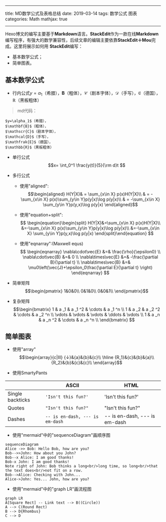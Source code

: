 
---
title: MD数学公式及表格总结
date: 2019-03-14
tags: 
	数学公式
	图表
categories: Math
mathjax: true

---

Hexo博文的编写主要基于**Markdown**语言。**StackEdit**作为一款在线**Markdown**编写程序，有强大的数学兼容性，后续文章的编辑主要依靠**StackEdit＋Mou**完成。这里将展示如何用 **StackEdit**编写：

- 基本数学公式；
- 简单图表。

<!-- more -->

## 基本数学公式

- 行内公式$y=\alpha_1$（希腊），$\mathbf{B}$（粗体），$\mathscr{C}$（剧本字体），$\mathcal{D}$（手写），$\mathfrak{E}$（德国），$\mathbb{R}$（黑板粗体）

>md代码：
```
$y=\alpha_1$（希腊），
$\mathbf{B}$（粗体），
$\mathscr{C}$（剧本字体），
$\mathcal{D}$（手写），
$\mathfrak{E}$（德国），
$\mathbb{R}$（黑板粗体）
```
- 单行公式$$x= \int_0^1 \frac{y(t)}{5}{\rm d}t $$
- 多行公式
	- 使用"aligned":
	$$\begin{aligned}
H(Y|X)& = \sum_{x\in X} p(x)H(Y|X)\\
& = -\sum_{x\in X} p(x)\sum_{y\in Y}p(y|x)\log p(y|x)\\
& = -\sum_{x\in X} \sum_{y\in Y}p(y,x)\log p(y|x)
\end{aligned}$$

	- 使用"equation+split":
$$
\begin{equation}\begin{split}
H(Y|X)&=\sum_{x\in X} p(x)H(Y|X)\\
&=-\sum_{x\in X} p(x)\sum_{y\in Y}p(y|x)\log p(y|x)\\
&=-\sum_{x\in X} \sum_{y\in Y}p(y,x)\log p(y|x)
\end{split}\end{equation}
$$
	- 使用"eqnarray":(Maxwell equs)
	$$
\begin{eqnarray}
\nabla\cdot\vec{E} &=& \frac{\rho}{\epsilon0} \\
\nabla\cdot\vec{B} &=& 0 \\
\nabla\times\vec{E} &=& -\frac{\partial B}{\partial t} \\
\nabla\times\vec{B} &=& \mu0\left(\vec{J}+\epsilon_0\frac{\partial E}{\partial t} \right)
\end{eqnarray}
$$

- 简单矩阵
$$\begin{pmatrix}
1&0&0\\
0&1&0\\
0&0&1\\
\end{pmatrix}$$

- 复杂矩阵
$$\begin{bmatrix}
1 & a _1 & a _1 ^2 & \cdots  & a _1 ^n \\
1 & a _2 & a _2 ^2 & \cdots  & a _2 ^n \\
\vdots & \vdots & \vdots & \ddots & \vdots \\
1 & a _n & a _n ^2 & \cdots & a _n ^n \\
\end{bmatrix}
$$


## 简单图表
- 使用"array"
$$\begin{array}{c|lll}
{↓}&{a}&{b}&{c}\\
\hline
{R_1}&{c}&{b}&{a}\\
{R_2}&{b}&{c}&{c}\\
\end{array}$$


- 使用SmartyPants

|                |ASCII                          |HTML                         |
|----------------|-------------------------------|-----------------------------|
|Single backticks|`'Isn't this fun?'`            |'Isn't this fun?'            |
|Quotes          |`"Isn't this fun?"`            |"Isn't this fun?"            |
|Dashes          |`-- is en-dash, --- is em-dash`|-- is en-dash, --- is em-dash|

- 使用"mermaid"中的"sequenceDiagram"画顺序图
```mermaid
sequenceDiagram
Alice ->> Bob: Hello Bob, how are you?
Bob-->>John: How about you John?
Bob--x Alice: I am good thanks!
Bob-x John: I am good thanks!
Note right of John: Bob thinks a long<br/>long time, so long<br/>that the text does<br/>not fit on a row.
Bob-->Alice: Checking with John...
Alice->John: Yes... John, how are you?
```

- 使用"mermaid"中的"graph LR"画流程图
```mermaid
graph LR
A[Square Rect] -- Link text --> B((Circle))
A --> C(Round Rect)
B --> D{Rhombus}
C --> D
```

<!--stackedit_data:
eyJoaXN0b3J5IjpbLTY1Mzk0MzY4NiwxNjg2MzczNzI3LDE0MT
MxMjE0MSwyMDU5MDAwODI3LC05NzA5OTY1MDMsLTE5OTM0MTY1
MDQsMTg2MTg5ODIzNCwxNzU0OTIyMDM3LDEzMjc1NDkyOTksMj
Y2OTgyMDMwXX0=
-->